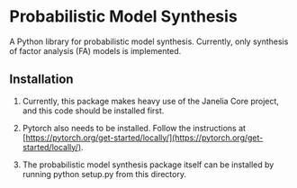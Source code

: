 # Probabilistic Model Synthesis

A Python library for probabilistic model synthesis.  Currently, only synthesis of factor analysis (FA) models is implemented. 

## Installation 

1) Currently, this package makes heavy use of the Janelia Core project, and this code should be installed first.  

2) Pytorch also needs to be installed.  Follow the instructions at [https://pytorch.org/get-started/locally/](https://pytorch.org/get-started/locally/).

3) The probabilistic model synthesis package itself can be installed by running python setup.py from this directory. 


